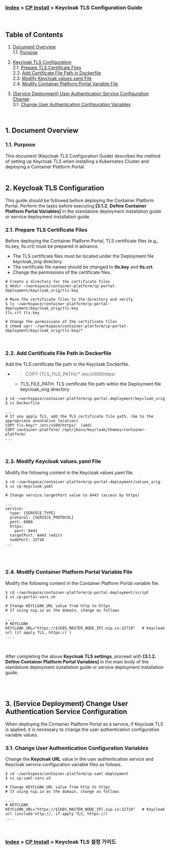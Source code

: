 ### [Index](https://github.com/K-PaaS/cp-guide-eng) > [CP Install](/install-guide/README.md) > Keycloak TLS Configuration Guide

<br>

## Table of Contents

1. [Document Overview](#1)<br>
    1.1. [Purpose](#1.1)  <br>

2. [Keycloak TLS Configuration](#2)<br>
    2.1. [Prepare TLS Certificate Files](#2.1)<br>
    2.2. [Add Certificate File Path in Dockerfile](#2.2)<br>
    2.3. [Modify Keycloak values.yaml File](#2.3)<br>
    2.4. [Modify Container Platform Portal Variable File](#2.4)<br>

3. [(Service Deployment) User Authentication Service Configuration Change](#3)<br>
    3.1. [Change User Authentication Configuration Variables](#3.1)<br>

<br>

## <div id='1'>1. Document Overview
### <div id='1.1'>1.1. Purpose
This document (Keycloak TLS Configuration Guide) describes the method of setting up Keycloak TLS when installing a Kubernetes Cluster and deploying a Container Platform Portal.
<br><br>

## <div id='2'>2. Keycloak TLS Configuration
This guide should be followed before deploying the Container Platform Portal.
Perform the tasks before executing **[3.1.2. Define Container Platform Portal Variables]** in the standalone deployment installation guide or service deployment installation guide.

### <div id='2.1'>2.1. Prepare TLS Certificate Files
Before deploying the Container Platform Portal, TLS certificate files (e.g., tls.key, tls.crt) must be prepared in advance.<br>
- The TLS certificate files must be located under the Deployment file keycloak_orig directory.
- The certificate file names should be changed to **tls.key** and **tls.crt**.
- Change the permissions of the certificate files.


```
# Create a directory for the certificate files
$ mkdir ~/workspace/container-platform/cp-portal-deployment/keycloak_orig/tls-key

# Move the certificate files to the directory and verify
$ ls ~/workspace/container-platform/cp-portal-deployment/keycloak_orig/tls-key
tls.crt tls.key

# Change the permissions of the certificate files
$ chmod ug+r ~/workspace/container-platform/cp-portal-deployment/keycloak_orig/tls-key/*
```



<br>
    
### <div id='2.2'>2.2. Add Certificate File Path in Dockerfile 
Add the TLS certificate file path in the Keycloak Dockerfile.

- > COPY {TLS_FILE_PATH}/* /etc/x509/https/
  + TLS_FILE_PATH: TLS certificate file path within the Deployment file keycloak_orig directory


```
$ cd ~/workspace/container-platform/cp-portal-deployment/keycloak_orig
$ vi Dockerfile
```
```
...
# If you apply TLS, add the TLS certificate file path. (Go to the appropriate annotation location)
COPY tls-key/* /etc/x509/https/  (add)
COPY container-platform/ /opt/jboss/keycloak/themes/container-platform/
...
```    
    
<br>
    
### <div id='2.3'>2.3. Modify Keycloak values.yaml File    
Modify the following content in the Keycloak values.yaml file.

```
$ cd ~/workspace/container-platform/cp-portal-deployment/values_orig
$ vi cp-keycloak.yaml
```

```
# Change service.targetPort value to 8443 (access by https)

...
service:
  type: {SERVICE_TYPE}
  protocol: {SERVICE_PROTOCOL}
  port: 8080
  https:
    port: 8443
  targetPort: 8443 (edit)
  nodePort: 32710
...
```

<br>

<br>
    
### <div id='2.4'>2.4. Modify Container Platform Portal Variable File
Modify the following content in the Container Platform Portal variable file.

```
$ cd ~/workspace/container-platform/cp-portal-deployment/script
$ vi cp-portal-vars.sh    
```    
```
# Change KEYCLOAK_URL value from http to https
# If using nip.io as the domain, change as follows
    
....  
# KEYCLOAK    
KEYCLOAK_URL="https://${K8S_MASTER_NODE_IP}.nip.io:32710"   # keycloak url (if apply TLS, https:// )
....     
```
<br>
    
After completing the above **Keycloak TLS settings**, proceed with **[3.1.2. Define Container Platform Portal Variables]** in the main body of the standalone deployment installation guide or service deployment installation guide.
<br>


<br><br> 
    
## <div id='3'>3. (Service Deployment) Change User Authentication Service Configuration
When deploying the Container Platform Portal as a service, if Keycloak TLS is applied, it is necessary to change the user authentication configuration variable values.
    
### <div id='3.1'>3.1. Change User Authentication Configuration Variables
 Change the **Keycloak URL** value in the user authentication service and Keycloak service configuration variable files as follows.


```
$ cd ~/workspace/container-platform/cp-saml-deployment
$ vi cp-saml-vars.sh
```    
```
# Change KEYCLOAK_URL value from http to https
# If using nip.io as the domain, change as follows
    
....     
# KEYCLOAK
KEYCLOAK_URL="https://${K8S_MASTER_NODE_IP}.nip.io:32710"   # Keycloak url (include http://, if apply TLS, https://)  
.... 
```
<br>
    
### [Index](https://github.com/K-PaaS/cp-guide-eng) > [CP Install](/install-guide/README.md) > Keycloak TLS 설정 가이드
